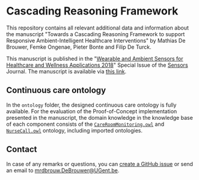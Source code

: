 # Cascading Reasoning Framework

This repository contains all relevant additional data and information about the manuscript "Towards a Cascading Reasoning Framework to support Responsive Ambient-Intelligent Healthcare Interventions" by Mathias De Brouwer, Femke Ongenae, Pieter Bonte and Filip De Turck.

This manuscript is published in the "[Wearable and Ambient Sensors for Healthcare and Wellness Applications 2018](https://www.mdpi.com/journal/sensors/special_issues/Wearable_2018)" Special Issue of the [Sensors](https://www.mdpi.com/journal/sensors) Journal. The manuscript is available via [this link](https://www.mdpi.com/1424-8220/18/10/3514).

## Continuous care ontology

In the `ontology` folder, the designed continuous care ontology is fully available. For the evaluation of the Proof-of-Concept implementation presented in the manuscript, the domain knowledge in the knowledge base of each component consists of the [`CareRoomMonitoring.owl`](ontology/CareRoomMonitoring.owl) and [`NurseCall.owl`](ontology/NurseCall.owl) ontology, including imported ontologies.

## Contact
 
In case of any remarks or questions, you can [create a GitHub issue](../../issues/new) or send an email to mrdbrouw.DeBrouwer@UGent.be.
